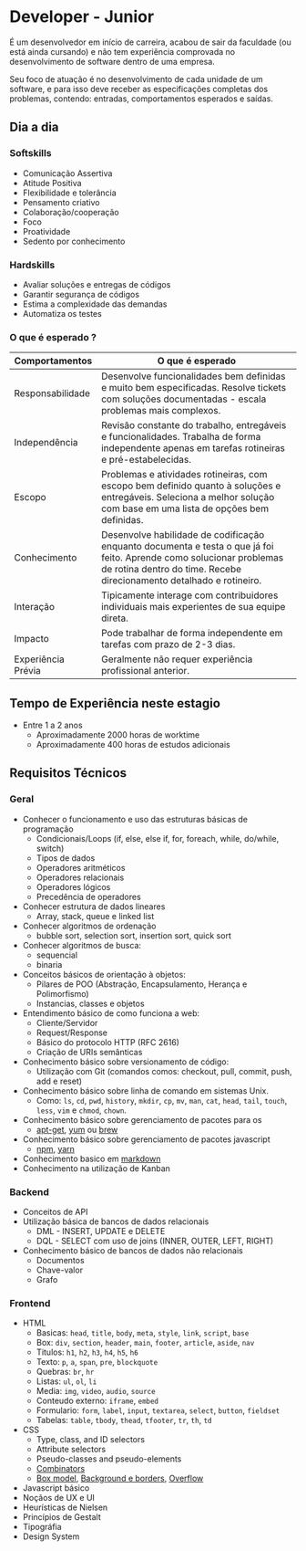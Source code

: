 # Developer - Junior
É um desenvolvedor em início de carreira, acabou de sair da faculdade (ou está ainda cursando) e não tem experiência comprovada no desenvolvimento de software dentro de uma empresa.

Seu foco de atuação é no desenvolvimento de cada unidade de um software, e para isso deve receber as especificações completas dos problemas, contendo: entradas, comportamentos esperados e saídas.

## Dia a dia
### Softskills
- Comunicação Assertiva
- Atitude Positiva
- Flexibilidade e tolerância
- Pensamento criativo
- Colaboração/cooperação
- Foco
- Proatividade
- Sedento por conhecimento

### Hardskills
- Avaliar soluções e entregas de códigos
- Garantir segurança de códigos
- Estima a complexidade das demandas
- Automatiza os testes


### O que é esperado ?

| Comportamentos | O que é esperado |
|--|--|
| Responsabilidade | Desenvolve funcionalidades bem definidas e muito bem especificadas. Resolve tickets com soluções documentadas - escala problemas mais complexos.|
| Independência | Revisão constante do trabalho, entregáveis e funcionalidades. Trabalha de forma independente apenas em tarefas rotineiras e pré-estabelecidas.|
| Escopo | Problemas e atividades rotineiras, com escopo bem definido quanto à soluções e entregáveis. Seleciona a melhor solução com base em uma lista de opções bem definidas. |
| Conhecimento | Desenvolve habilidade de codificação enquanto documenta e testa o que já foi feito. Aprende como solucionar problemas de rotina dentro do time.  Recebe direcionamento detalhado e rotineiro. |
| Interação | Tipicamente interage com contribuidores individuais mais experientes de sua equipe direta. |
| Impacto | Pode trabalhar de forma independente em tarefas com prazo de 2-3 dias. |
| Experiência Prévia| Geralmente não requer experiência profissional anterior. |


## Tempo de Experiência neste estagio
- Entre 1 a 2 anos
	* Aproximadamente 2000 horas de worktime
	* Aproximadamente 400 horas de estudos adicionais

## Requisitos Técnicos


### Geral
- Conhecer o funcionamento e uso das estruturas básicas de programação 
	* Condicionais/Loops (if, else, else if, for, foreach, while, do/while, switch)
	* Tipos de dados
	* Operadores aritméticos
	* Operadores relacionais
	* Operadores lógicos
	* Precedência de operadores
- Conhecer estrutura de dados lineares
	* Array, stack, queue e linked list
- Conhecer algoritmos de ordenação
	* bubble sort, selection sort, insertion sort, quick sort
- Conhecer algoritmos de busca:
	* sequencial
	* binaria
- Conceitos básicos de orientação à objetos:
	* Pilares de POO (Abstração, Encapsulamento, Herança e Polimorfismo)
	* Instancias, classes e objetos
- Entendimento básico de como funciona a web:
	* Cliente/Servidor
	* Request/Response
	* Básico do protocolo HTTP (RFC 2616)
	* Criação de URIs semânticas
- Conhecimento básico sobre versionamento de código:
	* Utilização com Git (comandos comos: checkout, pull, commit, push, add e reset)
- Conhecimento básico sobre linha de comando em sistemas Unix.
	* Como: `ls`, `cd`, `pwd`, `history`, `mkdir`, `cp`, `mv`, `man`, `cat`, `head`, `tail`, `touch`, `less`, `vim` e `chmod`, `chown`.
- Conhecimento básico sobre gerenciamento de pacotes para os
	* [apt-get](https://ubuntu.com/server/docs/package-management), [yum](http://yum.baseurl.org/) ou [brew](https://brew.sh/index_pt-br)
- Conhecimento básico sobre gerenciamento de pacotes javascript
	* [npm](https://www.npmjs.com/), [yarn](https://yarnpkg.com/)
- Conhecimento basico em [markdown](https://github.com/adam-p/markdown-here/wiki/Markdown-Cheatsheet)
- Conhecimento na utilização de Kanban

### Backend

- Conceitos de API
- Utilização básica de bancos de dados relacionais
	* DML - INSERT, UPDATE e DELETE
	* DQL - SELECT com uso de joins (INNER, OUTER, LEFT, RIGHT)
- Conhecimento básico de bancos de dados não relacionais
	* Documentos
	* Chave-valor
	* Grafo

### Frontend

- HTML
	* Basicas: `head`, `title`, `body`, `meta`, `style`, `link`, `script`, `base`
	* Box: `div`, `section`, `header`, `main`, `footer`, `article`, `aside`, `nav`
	* Titulos: `h1`, `h2`, `h3`, `h4`, `h5`, `h6`
	* Texto: `p`, `a`, `span`, `pre`, `blockquote`
	* Quebras: `br`, `hr`
	* Listas: `ul`, `ol`, `li`
	* Media:  `img`, `video`, `audio`, `source`
	* Conteudo externo: `iframe`, `embed`
	* Formulario: `form`, `label`, `input`, `textarea`, `select`, `button`, `fieldset`
	* Tabelas: `table`, `tbody`, `thead`, `tfooter`, `tr`, `th`, `td`
- CSS
	* Type, class, and ID selectors
	* Attribute selectors
	* Pseudo-classes and pseudo-elements
	* [Combinators](https://developer.mozilla.org/en-US/docs/Learn/CSS/Building_blocks/Selectors/Combinators)
	* [Box model](https://developer.mozilla.org/en-US/docs/Learn/CSS/Building_blocks/The_box_model), [Background e borders](https://developer.mozilla.org/en-US/docs/Learn/CSS/Building_blocks/Backgrounds_and_borders),  [Overflow](https://developer.mozilla.org/en-US/docs/Learn/CSS/Building_blocks/Overflowing_content)
- Javascript básico
- Noçãos de UX e UI
- Heurísticas de Nielsen
- Princípios de Gestalt
- Tipográfia
- Design System

